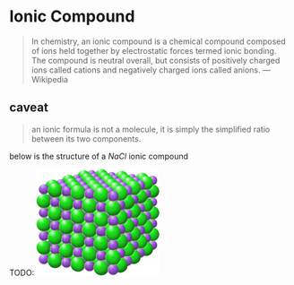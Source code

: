 # Ionic Compound

> In chemistry, an ionic compound is a chemical compound composed of ions held together by electrostatic forces termed ionic bonding. The compound is neutral overall, but consists of positively charged ions called cations and negatively charged ions called anions. &mdash; Wikipedia

## caveat

> an ionic formula is not a molecule, it is simply the simplified ratio between its two components.

below is the structure of a $NaCl$ ionic compound

TODO:
![Untitled](Ionic%20Comp%203e249/Untitled.png)
